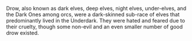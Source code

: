 Drow, also known as dark elves, deep elves, night elves, under-elves, and the Dark Ones among orcs, were a dark-skinned sub-race of elves that predominantly lived in the Underdark. They were hated and feared due to their cruelty, though some non-evil and an even smaller number of good drow existed.
